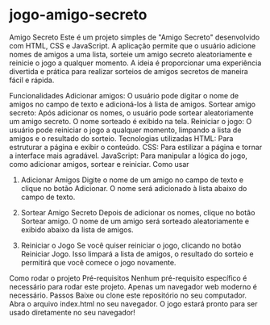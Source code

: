 # jogo-amigo-secreto

Amigo Secreto
Este é um projeto simples de "Amigo Secreto" desenvolvido com HTML, CSS e JavaScript. A aplicação permite que o usuário adicione nomes de amigos a uma lista, sorteie um amigo secreto aleatoriamente e reinicie o jogo a qualquer momento. A ideia é proporcionar uma experiência divertida e prática para realizar sorteios de amigos secretos de maneira fácil e rápida.

Funcionalidades
Adicionar amigos: O usuário pode digitar o nome de amigos no campo de texto e adicioná-los à lista de amigos.
Sortear amigo secreto: Após adicionar os nomes, o usuário pode sortear aleatoriamente um amigo secreto. O nome sorteado é exibido na tela.
Reiniciar o jogo: O usuário pode reiniciar o jogo a qualquer momento, limpando a lista de amigos e o resultado do sorteio.
Tecnologias utilizadas
HTML: Para estruturar a página e exibir o conteúdo.
CSS: Para estilizar a página e tornar a interface mais agradável.
JavaScript: Para manipular a lógica do jogo, como adicionar amigos, sortear e reiniciar.
Como usar
1. Adicionar Amigos
Digite o nome de um amigo no campo de texto e clique no botão Adicionar. O nome será adicionado à lista abaixo do campo de texto.

2. Sortear Amigo Secreto
Depois de adicionar os nomes, clique no botão Sortear amigo. O nome de um amigo será sorteado aleatoriamente e exibido abaixo da lista de amigos.

3. Reiniciar o Jogo
Se você quiser reiniciar o jogo, clicando no botão Reiniciar Jogo. Isso limpará a lista de amigos, o resultado do sorteio e permitirá que você comece o jogo novamente.

Como rodar o projeto
Pré-requisitos
Nenhum pré-requisito específico é necessário para rodar este projeto. Apenas um navegador web moderno é necessário.
Passos
Baixe ou clone este repositório no seu computador.
Abra o arquivo index.html no seu navegador.
O jogo estará pronto para ser usado diretamente no seu navegador!
